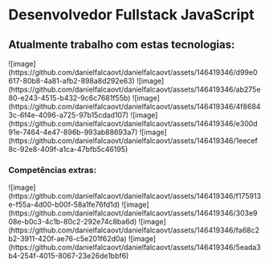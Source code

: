 <div>
  <h1>Desenvolvedor Fullstack JavaScript</h1>

  
<h2>Atualmente trabalho com estas tecnologias:</h2>
![image](https://github.com/danielfalcaovt/danielfalcaovt/assets/146419346/d99e0617-80b8-4a81-afb2-898a8d292e63)
![image](https://github.com/danielfalcaovt/danielfalcaovt/assets/146419346/ab275e80-e243-4515-b432-9c6c7681f55b)
![image](https://github.com/danielfalcaovt/danielfalcaovt/assets/146419346/4f86843c-6f4e-4096-a725-97b15cdad107)
![image](https://github.com/danielfalcaovt/danielfalcaovt/assets/146419346/e300d91e-7464-4e47-896b-993ab88693a7)
![image](https://github.com/danielfalcaovt/danielfalcaovt/assets/146419346/1eecef8c-92e8-409f-a1ca-47bfb5c46195)
  
<h3>Competências extras:</h3>
![image](https://github.com/danielfalcaovt/danielfalcaovt/assets/146419346/f175913e-f55a-4d00-b00f-58a1fe76fd1d)
![image](https://github.com/danielfalcaovt/danielfalcaovt/assets/146419346/303e908e-b0c3-4c1b-80c2-292e74c8ba6d)
![image](https://github.com/danielfalcaovt/danielfalcaovt/assets/146419346/fa68c2b2-3911-420f-ae76-c5e201f62d0a)
![image](https://github.com/danielfalcaovt/danielfalcaovt/assets/146419346/5eada3b4-254f-4015-8067-23e26de1bbf6)
</div>
